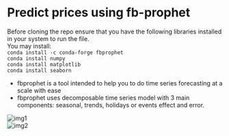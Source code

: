 # Predict prices using fb-prophet

Before cloning the repo ensure that you have the following libraries installed in your system to run the file.<br>
You may install:<br>
```conda install -c conda-forge fbprophet```<br>
```conda install numpy ```<br>
```conda install matplotlib```<br>
```conda install seaborn```<br>
* fbprophet is a tool intended to help you to do time series forecasting at a scale with ease<br>
* fbprophet uses decomposable time series model with 3 main components: seasonal, trends, holidays or events effect and error. 

![img1](https://github.com/Surajv311/Predict-prices-using-fb-prophet/blob/master/images/img1.jpg)<br>
![img2](https://github.com/Surajv311/Predict-prices-using-fb-prophet/blob/master/images/img2.jpg)
